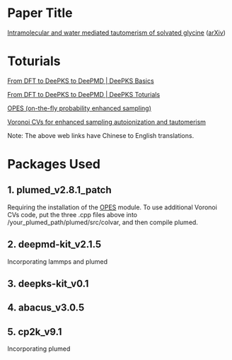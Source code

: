 # Paper Title

[Intramolecular and water mediated tautomerism of solvated glycine](https://pubs.acs.org/doi/10.1021/acs.jcim.4c00273)
([arXiv](https://arxiv.org/abs/2311.05917))

# Toturials

[From DFT to DeePKS to DeePMD | DeePKS Basics](https://nb.bohrium.dp.tech/detail/8742877753)

[From DFT to DeePKS to DeePMD | DeePKS Toturials](https://nb.bohrium.dp.tech/detail/7144731675)

[OPES (on-the-fly probability enhanced sampling)](https://bohrium.dp.tech/notebooks/9874998164)

[Voronoi CVs for enhanced sampling autoionization and tautomerism](https://bohrium.dp.tech/notebooks/83327491785)

Note: The above web links have Chinese to English translations.

# Packages Used

## 1. plumed_v2.8.1_patch
Requiring the installation of the [OPES](https://www.plumed.org/doc-v2.8/user-doc/html/_o_p_e_s.html) module. 
To use additional Voronoi CVs code, put the three .cpp files above into /your_plumed_path/plumed/src/colvar, and then compile plumed.

## 2. deepmd-kit_v2.1.5
Incorporating lammps and plumed

## 3. deepks-kit_v0.1

## 4. abacus_v3.0.5

## 5. cp2k_v9.1
Incorporating plumed
